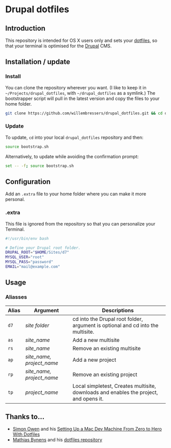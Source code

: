 # Drupal dotfiles

## Introduction

This repository is intended for OS X users only and sets your [dotfiles], so that your terminal is optimised for the [Drupal] CMS.

[dotfiles]: http://en.wikipedia.org/wiki/Dot-file
[Drupal]: https://drupal.org/


## Installation / update

### Install

You can clone the repository wherever you want. (I like to keep it in `~/Projects/drupal_dotfiles`, with `~/drupal_dotfiles` as a symlink.) The bootstrapper script will pull in the latest version and copy the files to your home folder.

```bash
git clone https://github.com/willembressers/drupal_dotfiles.git && cd drupal_dotfiles && source bootstrap.sh
```

### Update

To update, `cd` into your local `drupal_dotfiles` repository and then:

```bash
source bootstrap.sh
```

Alternatively, to update while avoiding the confirmation prompt:

```bash
set -- -f; source bootstrap.sh
```

## Configuration

Add an `.extra` file to your home folder where you can make it more personal.

### .extra ###

This file is ignored from the repository so that you can personalize your Terminal.

```bash
#!/usr/bin/env bash

# Define your Drupal root folder.
DRUPAL_ROOT="$HOME/Sites/d7"
MYSQL_USER="root"
MYSQL_PASS="password"
EMAIL="mail@example.com"
```
## Usage

### Aliasses

Alias | Argument | Descriptions
--- | --- | ---
`d7` | *site folder* | cd into the Drupal root folder, argument is optional and cd into the multisite.
`as` | *site_name* | Add a new multisite
`rs` | *site_name* | Remove an existing multisite
`ap` | *site_name, project_name* | Add a new project
`rp` | *site_name, project_name* | Remove an existing project
`tp` | *project_name* | Local simpletest, Creates multisite, downloads and enables the project, and opens it.

## Thanks to…

* [Simon Owen](http://simonowendesign.co.uk/) and his [Setting Up a Mac Dev Machine From Zero to Hero With Dotfiles](http://net.tutsplus.com/tutorials/tools-and-tips/setting-up-a-mac-dev-machine-from-zero-to-hero-with-dotfiles)
* [Mathias Bynens](http://mathiasbynens.be/) and his [dotfiles repository](https://github.com/mathiasbynens/dotfiles)
